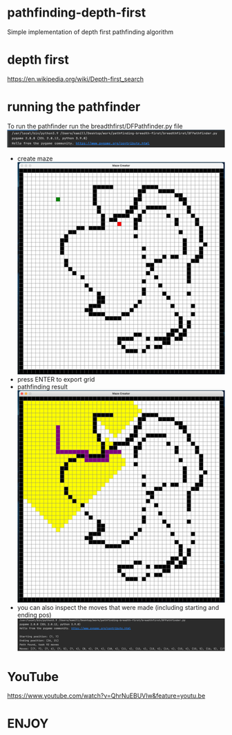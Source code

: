 # pathfinding-depth-first
Simple implementation of depth first pathfinding algorithm
# depth first
https://en.wikipedia.org/wiki/Depth-first_search
# running the pathfinder
To run the pathfinder run the breadthfirst/DFPathfinder.py file
![Run](resources/run.png)
- create maze
![CreateMaze](resources/create_maze.png)
- press ENTER to export grid
- pathfinding result
![Result](resources/result.png)
- you can also inspect the moves that were made (including starting and ending pos)
![Moves](resources/moves.png)
# YouTube
https://www.youtube.com/watch?v=QhrNuEBUVIw&feature=youtu.be
# ENJOY